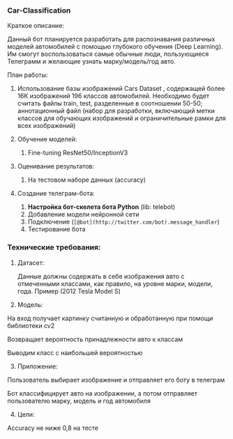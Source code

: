 ### Car-Classification

Краткое описание: 

Данный бот планируется разработать для распознавания различных моделей автомобилей с помощью глубокого обучения (Deep Learning). Им смогут воспользоваться самые обычные люди, пользующиеся Телеграмм и желающие узнать марку/модель/год авто. 

План работы:

1. Использование базы изображений Cars Dataset , содержащей более 16K изображений 196 классов автомобилей. Необходимо будет считать файлы train, test, разделенные в соотношении 50-50; аннотационный файл (набор для разработки, включающий метки классов для обучающих изображений и ограничительные рамки для всех изображений)

1. Обучение моделей:
    1. Fine-tuning ResNet50/InceptionV3
2. Оценивание результатов:
    1. На тестовом наборе данных (accuracy)
3. Создание телеграм-бота:
    1. ****Настройка бот-скелета бота Python**** (lib: telebot)
    2. Добавление модели нейронной сети
    3. Подключение (`[@bot](http://twitter.com/bot).message_handler`)
    4. Тестирование бота

### Технические требования:

1. Датасет:
    
    Данные должны содержать в себе изображения авто с отмеченными классами, как правило, на уровне марки, модели, года. Пример (2012 Tesla Model S)
    

2. Модель:

На вход получает картинку считанную и обработанную при помощи библиотеки cv2

Возвращает вероятность принадлежности авто к классам 

Выводим класс с наибольшей вероятностью

3. Приложение:

Пользователь выбирает изображение и отправляет его боту в телеграм

Бот классифицирует авто на изображении, а потом отправляет пользователю марку, модель и год автомобиля

4. Цели:

Accuracy не ниже 0,8 на тесте
